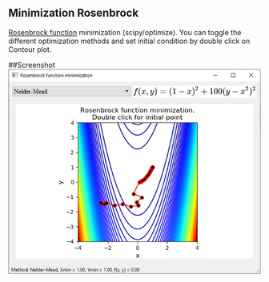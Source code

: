 ## Minimization Rosenbrock
[Rosenbrock function](https://en.wikipedia.org/wiki/Rosenbrock_function) minimization (scipy/optimize). You can toggle the different optimization methods and set initial condition by double click on Contour plot.

##Screenshot
![Application](MinimizationScreen.png)
